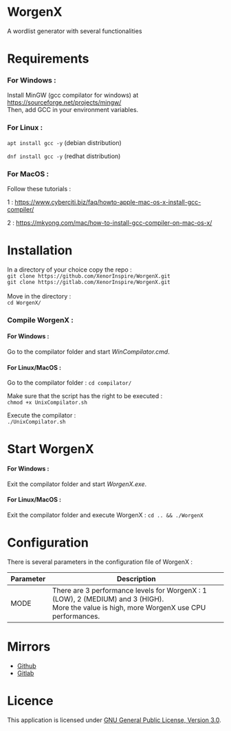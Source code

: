 # WorgenX

A wordlist generator with several functionalities

# Requirements

### For Windows :

Install MinGW (gcc compilator for windows) at https://sourceforge.net/projects/mingw/
<br>
Then, add GCC in your environment variables.

### For Linux :

`apt install gcc -y` (debian distribution)

`dnf install gcc -y` (redhat distribution)

### For MacOS :

Follow these tutorials : 

1 : https://www.cyberciti.biz/faq/howto-apple-mac-os-x-install-gcc-compiler/

2 : https://mkyong.com/mac/how-to-install-gcc-compiler-on-mac-os-x/


# Installation

In a directory of your choice copy the repo :  
`git clone https://github.com/XenorInspire/WorgenX.git`<br> 
`git clone https://gitlab.com/XenorInspire/WorgenX.git`<br> 
<br> 
Move in the directory :  
`cd WorgenX/`

### Compile WorgenX :

#### For Windows :

Go to the compilator folder and start *WinCompilator.cmd*.

#### For Linux/MacOS :

Go to the compilator folder :
`cd compilator/`

Make sure that the script has the right to be executed :  
`chmod +x UnixCompilator.sh`

Execute the compilator :  
`./UnixCompilator.sh`


# Start WorgenX

#### For Windows :

Exit the compilator folder and start *WorgenX.exe*.

#### For Linux/MacOS :

Exit the compilator folder and execute WorgenX :
`cd .. && ./WorgenX`


# Configuration

There is several parameters in the configuration file of WorgenX : 

Parameter | Description |
--- | --- |
MODE | There are 3 performance levels for WorgenX : 1 (LOW), 2 (MEDIUM) and 3 (HIGH). <br>More the value is high, more WorgenX use CPU performances.



# Mirrors

- <a href="https://github.com/XenorInspire/WorgenX">Github</a>
- <a href="https://gitlab.com/XenorInspire/WorgenX">Gitlab</a>

# Licence

This application is licensed under [GNU General Public License, Version 3.0].

[GNU General Public License, Version 3.0]:
 http://www.gnu.org/licenses/gpl-3.0-standalone.html
